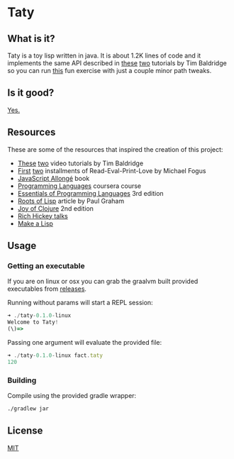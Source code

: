 # Taty

## What is it?

Taty is a toy lisp written in java. It is about 1.2K lines of code and it implements the same
API described in [these](https://tbaldridge.pivotshare.com/media/lisp-in-x-ep1-a-lisp-in-clojure/71640/feature)
[two](https://tbaldridge.pivotshare.com/media/lisp-in-x-ep2-lisp-in-lisp-(in-lisp)/71641/feature)
tutorials by Tim Baldridge so you can run [this](https://tbaldridge.pivotshare.com/media/lisp-in-x-ep2-lisp-in-lisp-(in-lisp)/71641/feature)
fun exercise with just a couple minor path tweaks.


## Is it good?

[Yes.](https://news.ycombinator.com/item?id=3067434)


## Resources

These are some of the resources that inspired the creation of this project:

* [These](https://tbaldridge.pivotshare.com/media/lisp-in-x-ep1-a-lisp-in-clojure/71640/feature)
  [two](https://tbaldridge.pivotshare.com/media/lisp-in-x-ep2-lisp-in-lisp-(in-lisp)/71641/feature)
  video tutorials by Tim Baldridge
* [First](https://leanpub.com/readevalprintlove001/read) 
  [two](https://leanpub.com/readevalprintlove002) installments of Read-Eval-Print-Love by 
  Michael Fogus
* [JavaScript Allongé](https://leanpub.com/javascriptallongesix/read) book
* [Programming Languages](https://www.coursera.org/learn/programming-languages) coursera course
* [Essentials of Programming Languages](http://www.eopl3.com/) 3rd edition
* [Roots of Lisp](http://www.paulgraham.com/rootsoflisp.html) article by Paul Graham
* [Joy of Clojure](https://www.manning.com/books/the-joy-of-clojure-second-edition) 2nd edition
* [Rich Hickey talks](https://changelog.com/posts/rich-hickeys-greatest-hits)
* [Make a Lisp](https://github.com/kanaka/mal)


## Usage

### Getting an executable

If you are on linux or osx you can grab the graalvm built provided executables 
from [releases](https://github.com/kongeor/taty/releases).

Running without params will start a REPL session:

```js
➜ ./taty-0.1.0-linux
Welcome to Taty!
(\)=>
```

Passing one argument will evaluate the provided file:

```js
➜ ./taty-0.1.0-linux fact.taty
120
```


### Building 

Compile using the provided gradle wrapper:

```sh
./gradlew jar
```


## License

[MIT](LICENSE)








